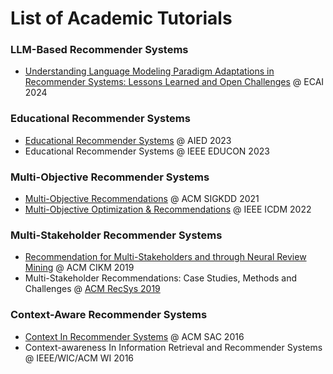 # List of Academic Tutorials

### LLM-Based Recommender Systems

* [Understanding Language Modeling Paradigm Adaptations in Recommender Systems: Lessons Learned and Open Challenges](https://academictutorials.github.io/LLMRec/index.html) @ ECAI 2024

### Educational Recommender Systems

* [Educational Recommender Systems](https://academictutorials.github.io/EdRec/index.html) @ AIED 2023
* Educational Recommender Systems @ IEEE EDUCON 2023

### Multi-Objective Recommender Systems

* [Multi-Objective Recommendations](https://moorecsys.github.io/KDD2021/index.html) @ ACM SIGKDD 2021
* [Multi-Objective Optimization & Recommendations](https://moorecsys.github.io/ICDM2022/index.html) @ IEEE ICDM 2022

### Multi-Stakeholder Recommender Systems

* [Recommendation for Multi-Stakeholders and through Neural Review Mining](https://tutorialcikm.github.io/) @ ACM CIKM 2019
* Multi-Stakeholder Recommendations: Case Studies, Methods and Challenges @ [ACM RecSys 2019](https://recsys.acm.org/recsys19/tutorials/#content-tab-1-3-tab)

### Context-Aware Recommender Systems

* [Context In Recommender Systems](https://www.slideshare.net/irecsys/tutorial-context-in-recommender-systems) @ ACM SAC 2016
* Context-awareness In Information Retrieval and Recommender Systems @ IEEE/WIC/ACM WI 2016
